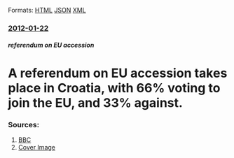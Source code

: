 
Formats: [HTML](/news/2012/01/22/a-referendum-on-eu-accession-takes-place-in-croatia-with-66-voting-to-join-the-eu-and-33-against.html)  [JSON](/news/2012/01/22/a-referendum-on-eu-accession-takes-place-in-croatia-with-66-voting-to-join-the-eu-and-33-against.json)  [XML](/news/2012/01/22/a-referendum-on-eu-accession-takes-place-in-croatia-with-66-voting-to-join-the-eu-and-33-against.xml)  

### [2012-01-22](/news/2012/01/22/index.md)

##### referendum on EU accession
# A referendum on EU accession takes place in Croatia, with 66% voting to join the EU, and 33% against. 




### Sources:

1. [BBC](http://www.bbc.co.uk/news/world-europe-16670298)
1. [Cover Image](http://ichef.bbci.co.uk/news/1024/media/images/58032000/jpg/_58032891_013785391-1.jpg)
